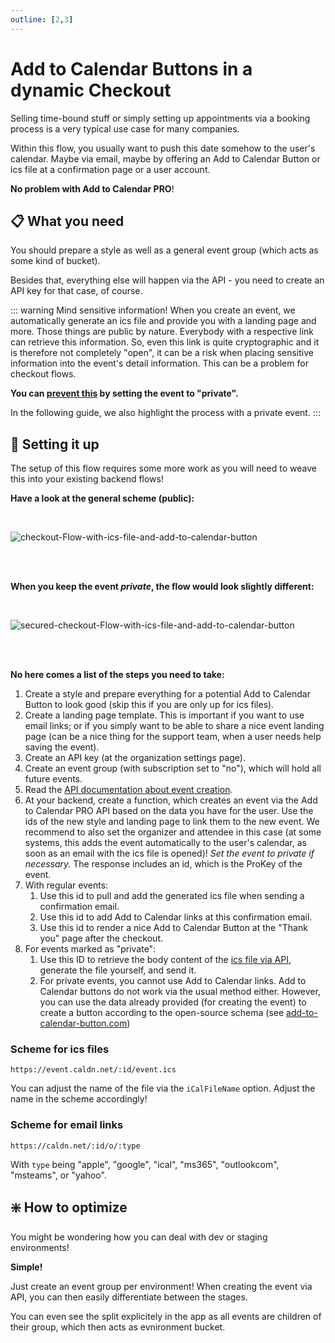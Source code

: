 ```yaml
---
outline: [2,3]
---
```


# Add to Calendar Buttons in a dynamic Checkout

Selling time-bound stuff or simply setting up appointments via a booking process is a very typical use case for many companies.

Within this flow, you usually want to push this date somehow to the user's calendar. Maybe via email, maybe by offering an Add to Calendar Button or ics file at a confirmation page or a user account.

**No problem with Add to Calendar PRO**!

## 📋 What you need

You should prepare a style as well as a general event group (which acts as some kind of bucket).

Besides that, everything else will happen via the API - you need to create an API key for that case, of course.

::: warning Mind sensitive information!
When you create an event, we automatically generate an ics file and provide you with a landing page and more.
Those things are public by nature. Everybody with a respective link can retrieve this information. So, even this link is quite cryptographic and it is therefore not completely "open", it can be a risk when placing sensitive information into the event's detail information. This can be a problem for checkout flows.

**You can [prevent this](/application-manual/troubleshooting.html#how-can-i-make-sure-there-is-no-data-publicly-available-on-the-internet) by setting the event to "private".**

In the following guide, we also highlight the process with a private event.
:::

## 🧱 Setting it up

The setup of this flow requires some more work as you will need to weave this into your existing backend flows!

**Have a look at the general scheme (public):**

<br />

![checkout-Flow-with-ics-file-and-add-to-calendar-button](/screenshots/checkout-flow.svg)

<br /><br />

**When you keep the event _private_, the flow would look slightly different:**

<br />

![secured-checkout-Flow-with-ics-file-and-add-to-calendar-button](/screenshots/checkout-flow-secured.svg)

<br /><br />

**No here comes a list of the steps you need to take:**

1. Create a style and prepare everything for a potential Add to Calendar Button to look good (skip this if you are only up for ics files).
2. Create a landing page template. This is important if you want to use email links; or if you simply want to be able to share a nice event landing page (can be a nice thing for the support team, when a user needs help saving the event).
3. Create an API key (at the organization settings page).
4. Create an event group (with subscription set to "no"), which will hold all future events.
5. Read the [API documentation about event creation](/api/events.html#add-an-event).
6. At your backend, create a function, which creates an event via the Add to Calendar PRO API based on the data you have for the user. Use the ids of the new style and landing page to link them to the new event. We recommend to also set the organizer and attendee in this case (at some systems, this adds the event automatically to the user's calendar, as soon as an email with the ics file is opened)! _Set the event to private if necessary._ The response includes an id, which is the ProKey of the event.
7. With regular events:
   1. Use this id to pull and add the generated ics file when sending a confirmation email.
   2. Use this id to add Add to Calendar links at this confirmation email.
   3. Use this id to render a nice Add to Calendar Button at the "Thank you" page after the checkout.
8. For events marked as "private":
   1. Use this ID to retrieve the body content of the [ics file via API](/api/miscellaneous.html#retrieve-ics-file-body), generate the file yourself, and send it.
   2. For private events, you cannot use Add to Calendar links. Add to Calendar buttons do not work via the usual method either. However, you can use the data already provided (for creating the event) to create a button according to the open-source schema (see [add-to-calendar-button.com](https://add-to-calendar-button.com/de))

### Scheme for ics files

```
https://event.caldn.net/:id/event.ics
```

You can adjust the name of the file via the `iCalFileName` option. Adjust the name in the scheme accordingly!

### Scheme for email links

```
https://caldn.net/:id/o/:type
```

With `type` being "apple", "google", "ical", "ms365", "outlookcom", "msteams", or "yahoo".


## ❇️ How to optimize

You might be wondering how you can deal with dev or staging environments!

**Simple!**

Just create an event group per environment! When creating the event via API, you can then easily differentiate between the stages.

You can even see the split explicitely in the app as all events are children of their group, which then acts as evnironment bucket.
